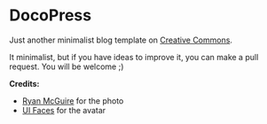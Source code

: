 DocoPress
=========

Just another minimalist blog template on [Creative Commons](https://creativecommons.org/licenses/by/4.0/).

It minimalist, but if you have ideas to improve it, you can make a pull request. You will be welcome ;)

**Credits:**

*   [Ryan McGuire](http://www.laughandpee.com/) for the photo
*   [UI Faces](http://uifaces.com/) for the avatar
